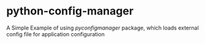 # python-config-manager
A Simple Example of using *pyconfigmanager* package, which loads external config file for application configuration

